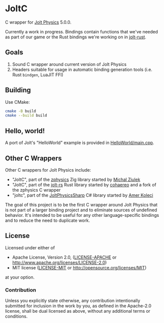# JoltC
C wrapper for [Jolt Physics](https://github.com/jrouwe/JoltPhysics) 5.0.0.

Currently a work in progress. Bindings contain functions that we've needed as part of our game or the Rust bindings we're working on in [jolt-rust](https://github.com/SecondHalfGames/jolt-rust).

## Goals
1. Sound C wrapper around current version of Jolt Physics
2. Headers suitable for usage in automatic binding generation tools (i.e. Rust `bindgen`, LuaJIT FFI)

## Building
Use CMake:

```bash
cmake -B build
cmake --build build
```

## Hello, world!
A port of Jolt's "HelloWorld" example is provided in [HelloWorld/main.cpp](HelloWorld/main.cpp).

## Other C Wrappers
Other C wrappers for Jolt Physics include:
- "JoltC", part of the [zphysics] Zig library started by [Michal Ziulek][michal-ziulek]
- "JoltC", part of the [jolt-rs] Rust library started by [cohaereo] and a fork of the zphysics C wrapper
- "joltc", part of the [JoltPhysicsSharp] C# library started by [Amer Koleci][amerkoleci]

The goal of this project is to be the first C wrapper around Jolt Physics that is not part of a larger binding project and to eliminate sources of undefined behavior. It's intended to be useful for any other language-specific bindings and to reduce the need to duplicate work.

## License
Licensed under either of

* Apache License, Version 2.0, ([LICENSE-APACHE](LICENSE-APACHE) or http://www.apache.org/licenses/LICENSE-2.0)
* MIT license ([LICENSE-MIT](LICENSE-MIT) or http://opensource.org/licenses/MIT)

at your option.

### Contribution
Unless you explicitly state otherwise, any contribution intentionally submitted for inclusion in the work by you, as defined in the Apache-2.0 license, shall be dual licensed as above, without any additional terms or conditions.

[zphysics]: https://github.com/zig-gamedev/zig-gamedev/tree/main/libs/zphysics
[jolt-rs]: https://github.com/cohaereo/jolt-rs
[JoltPhysicsSharp]: https://github.com/amerkoleci/JoltPhysicsSharp
[michal-ziulek]: https://github.com/michal-z
[amerkoleci]: https://github.com/amerkoleci
[cohaereo]: https://github.com/cohaereo